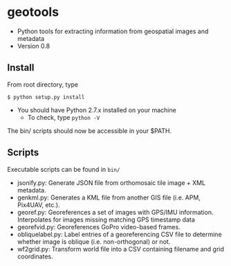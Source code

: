 # geotools

* Python tools for extracting information from geospatial images and metadata
* Version 0.8

## Install

From root directory, type
```
$ python setup.py install
```
- You should have Python 2.7.x installed on your machine
    - To check, type `python -V`

The bin/ scripts should now be accessible in your $PATH.


## Scripts

Executable scripts can be found in `bin/`

- jsonify.py: Generate JSON file from orthomosaic tile image + XML metadata.
- genkml.py: Generates a KML file from another GIS file (i.e. APM, Pix4UAV, etc.).
- georef.py: Georeferences a set of images with GPS/IMU information. Interpolates for images missing matching GPS timestamp data
- georefvid.py: Georeferences GoPro video-based frames.
- obliquelabel.py: Label entries of a georeferencing CSV file to determine whether image is oblique (i.e. non-orthogonal) or not.
- wf2grid.py: Transform world file into a CSV containing filename and grid coordinates.
